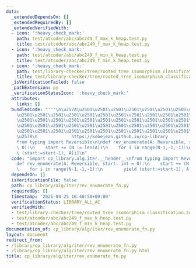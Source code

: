 ```yaml
---
data:
  _extendedDependsOn: []
  _extendedRequiredBy: []
  _extendedVerifiedWith:
  - icon: ':heavy_check_mark:'
    path: test/atcoder/abc/abc249_f_max_k_heap.test.py
    title: test/atcoder/abc/abc249_f_max_k_heap.test.py
  - icon: ':heavy_check_mark:'
    path: test/atcoder/abc/abc249_f_min_k_heap.test.py
    title: test/atcoder/abc/abc249_f_min_k_heap.test.py
  - icon: ':heavy_check_mark:'
    path: test/library-checker/tree/rooted_tree_isomorphism_classification.test.py
    title: test/library-checker/tree/rooted_tree_isomorphism_classification.test.py
  _isVerificationFailed: false
  _pathExtension: py
  _verificationStatusIcon: ':heavy_check_mark:'
  attributes:
    links: []
  bundledCode: "'''\n\u257A\u2501\u2501\u2501\u2501\u2501\u2501\u2501\u2501\u2501\u2501\
    \u2501\u2501\u2501\u2501\u2501\u2501\u2501\u2501\u2501\u2501\u2501\u2501\u2501\
    \u2501\u2501\u2501\u2501\u2501\u2501\u2501\u2501\u2501\u2501\u2501\u2501\u2501\
    \u2501\u2501\u2501\u2501\u2501\u2501\u2501\u2501\u2501\u2501\u2501\u2501\u2501\
    \u2501\u2501\u2501\u2501\u2501\u2501\u2501\u2501\u2501\u2501\u2501\u2501\u2501\
    \u2578\n             https://kobejean.github.io/cp-library               \n'''\n\
    from typing import Reversible\n\ndef rev_enumerate(A: Reversible, start: int =\
    \ 0):\n    start += (N := len(A))\n    for i in range(N-1,-1,-1):\n        yield\
    \ (start:=start-1), A[i]\n"
  code: "import cp_library.alg.iter.__header__\nfrom typing import Reversible\n\n\
    def rev_enumerate(A: Reversible, start: int = 0):\n    start += (N := len(A))\n\
    \    for i in range(N-1,-1,-1):\n        yield (start:=start-1), A[i]"
  dependsOn: []
  isVerificationFile: false
  path: cp_library/alg/iter/rev_enumerate_fn.py
  requiredBy: []
  timestamp: '2025-04-25 16:40:50+09:00'
  verificationStatus: LIBRARY_ALL_AC
  verifiedWith:
  - test/library-checker/tree/rooted_tree_isomorphism_classification.test.py
  - test/atcoder/abc/abc249_f_max_k_heap.test.py
  - test/atcoder/abc/abc249_f_min_k_heap.test.py
documentation_of: cp_library/alg/iter/rev_enumerate_fn.py
layout: document
redirect_from:
- /library/cp_library/alg/iter/rev_enumerate_fn.py
- /library/cp_library/alg/iter/rev_enumerate_fn.py.html
title: cp_library/alg/iter/rev_enumerate_fn.py
---
```

